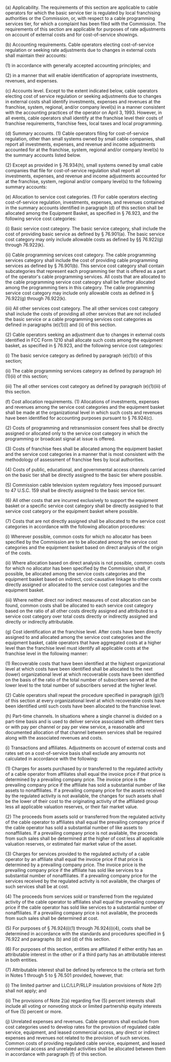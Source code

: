 (a) Applicability. The requirements of this section are applicable to cable operators for which the basic service tier is regulated by local franchising authorities or the Commission, or, with respect to a cable programming services tier, for which a complaint has been filed with the Commission. The requirements of this section are applicable for purposes of rate adjustments on account of external costs and for cost-of-service showings.

(b) Accounting requirements. Cable operators electing cost-of-service regulation or seeking rate adjustments due to changes in external costs shall maintain their accounts:

(1) in accordance with generally accepted accounting principles; and

(2) in a manner that will enable identification of appropriate investments, revenues, and expenses.

(c) Accounts level. Except to the extent indicated below, cable operators electing cost of service regulation or seeking adjustments due to changes in external costs shall identify investments, expenses and revenues at the franchise, system, regional, and/or company level(s) in a manner consistent with the accounting practices of the operator on April 3, 1993. However, in all events, cable operators shall identify at the franchise level their costs of franchise requirements, franchise fees, local taxes and local programming.

(d) Summary accounts. (1) Cable operators filing for cost-of-service regulation, other than small systems owned by small cable companies, shall report all investments, expenses, and revenue and income adjustments accounted for at the franchise, system, regional and/or company level(s) to the summary accounts listed below.

(2) Except as provided in § 76.934(h), small systems owned by small cable companies that file for cost-of-service regulation shall report all investments, expenses, and revenue and income adjustments accounted for at the franchise, system, regional and/or company level(s) to the following summary accounts:

(e) Allocation to service cost categories. (1) For cable operators electing cost-of-service regulation, investments, expenses, and revenues contained in the summary accounts identified in paragraph (d) of this section shall be allocated among the Equipment Basket, as specified in § 76.923, and the following service cost categories:

(i) Basic service cost category. The basic service category, shall include the cost of providing basic service as defined by § 76.901(a). The basic service cost category may only include allowable costs as defined by §§ 76.922(g) through 76.922(k).

(ii) Cable programming services cost category. The cable programming services category shall include the cost of providing cable programming services as defined by § 76.901(b). This service cost category shall contain subcategories that represent each programming tier that is offered as a part of the operator's cable programming services. All costs that are allocated to the cable programming service cost cateogry shall be further allocated among the programming tiers in this category. The cable programming service cost category may include only allowable costs as defined in § 76.922(g) through 76.922(k).

(iii) All other services cost category. The all other services cost category shall include the costs of providing all other services that are not included the basic service or a cable programming services cost categories as defined in paragraphs (e)(1)(i) and (ii) of this section.

(2) Cable operators seeking an adjustment due to changes in external costs identified in FCC Form 1210 shall allocate such costs among the equipment basket, as specified in § 76.923, and the following service cost categories:

(i) The basic service category as defined by paragraph (e)(1)(i) of this section;

(ii) The cable programming services category as defined by paragraph (e)(1)(ii) of this section;

(iii) The all other services cost category as defined by paragraph (e)(1)(iii) of this section.

(f) Cost allocation requirements. (1) Allocations of investments, expenses and revenues among the service cost categories and the equipment basket shall be made at the organizational level in which such costs and revenues have been identified for accounting purposes pursuant to § 76.924(c).

(2) Costs of programming and retransmission consent fees shall be directly assigned or allocated only to the service cost category in which the programming or broadcast signal at issue is offered.

(3) Costs of franchise fees shall be allocated among the equipment basket and the service cost categories in a manner that is most consistent with the methodology of assessment of franchise fees by local authorities.

(4) Costs of public, educational, and governmental access channels carried on the basic tier shall be directly assigned to the basic tier where possible.

(5) Commission cable television system regulatory fees imposed pursuant to 47 U.S.C. 159 shall be directly assigned to the basic service tier.

(6) All other costs that are incurred exclusively to support the equipment basket or a specific service cost category shall be directly assigned to that service cost category or the equipment basket where possible.

(7) Costs that are not directly assigned shall be allocated to the service cost categories in accordance with the following allocation procedures:

(i) Wherever possible, common costs for which no allocator has been specified by the Commission are to be allocated among the service cost categories and the equipment basket based on direct analysis of the origin of the costs.

(ii) Where allocation based on direct analysis is not possible, common costs for which no allocator has been specified by the Commission shall, if possible, be allocated among the service costs categories and the equipment basket based on indirect, cost-causative linkage to other costs directly assigned or allocated to the service cost categories and the equipment basket.

(iii) Where neither direct nor indirect measures of cost allocation can be found, common costs shall be allocated to each service cost category based on the ratio of all other costs directly assigned and attributed to a service cost category over total costs directly or indirectly assigned and directly or indirectly attributable.

(g) Cost identification at the franchise level. After costs have been directly assigned to and allocated among the service cost categories and the equipment basket, cable operators that have aggregated costs at a higher level than the franchise level must identify all applicable costs at the franchise level in the following manner:

(1) Recoverable costs that have been identified at the highest organizational level at which costs have been identified shall be allocated to the next (lower) organizational level at which recoverable costs have been identified on the basis of the ratio of the total number of subscribers served at the lower level to the total number of subscribers served at the higher level.

(2) Cable operators shall repeat the procedure specified in paragraph (g)(1) of this section at every organizational level at which recoverable costs have been identified until such costs have been allocated to the franchise level.

(h) Part-time channels. In situations where a single channel is divided on a part-time basis and is used to deliver service associated with different tiers or with pay per channel or pay per view service, a reasonable and documented allocation of that channel between services shall be required along with the associated revenues and costs.

(i) Transactions and affiliates. Adjustments on account of external costs and rates set on a cost-of-service basis shall exclude any amounts not calculated in accordance with the following:

(1) Charges for assets purchased by or transferred to the regulated activity of a cable operator from affiliates shall equal the invoice price if that price is determined by a prevailing company price. The invoice price is the prevailing company price if the affiliate has sold a substantial number of like assets to nonaffiliates. If a prevailing company price for the assets received by the regulated activity is not available, the changes for such assets shall be the lower of their cost to the originating activity of the affiliated group less all applicable valuation reserves, or their fair market value.

(2) The proceeds from assets sold or transferred from the regulated activity of the cable operator to affiliates shall equal the prevailing company price if the cable operator has sold a substantial number of like assets to nonaffiliates. If a prevailing company price is not available, the proceeds from such sales shall be determined at the higher of cost less all applicable valuation reserves, or estimated fair market value of the asset.

(3) Charges for services provided to the regulated activity of a cable operator by an affiliate shall equal the invoice price if that price is determined by a prevailing company price. The invoice price is the prevailing company price if the affiliate has sold like services to a substantial number of nonaffiliates. If a prevailing company price for the services received by the regulated activity is not available, the charges of such services shall be at cost.
                                    

(4) The proceeds from services sold or transferred from the regulated activity of the cable operator to affiliates shall equal the prevailing company price if the cable operator has sold like services to a substantial number of nonaffiliates. If a prevailing company price is not available, the proceeds from such sales shall be determined at cost.

(5) For purposes of § 76.924(i)(1) through 76.924(i)(4), costs shall be determined in accordance with the standards and procedures specified in § 76.922 and paragraphs (b) and (d) of this section.

(6) For purposes of this section, entities are affiliated if either entity has an attributable interest in the other or if a third party has an attributable interest in both entities.

(7) Attributable interest shall be defined by reference to the criteria set forth in Notes 1 through 5 to § 76.501 provided, however, that:

(i) The limited partner and LLC/LLP/RLLP insulation provisions of Note 2(f) shall not apply; and

(ii) The provisions of Note 2(a) regarding five (5) percent interests shall include all voting or nonvoting stock or limited partnership equity interests of five (5) percent or more.

(j) Unrelated expenses and revenues. Cable operators shall exclude from cost categories used to develop rates for the provision of regulated cable service, equipment, and leased commercial access, any direct or indirect expenses and revenues not related to the provision of such services. Common costs of providing regulated cable service, equipment, and leased commercial access and unrelated activities shall be allocated between them in accordance with paragraph (f) of this section.

